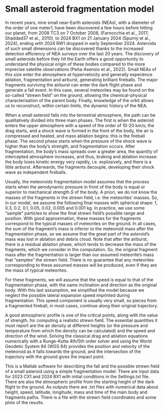 # Small asteroid fragmentation model
In recent years, nine small near-Earth asteroids (NEAs), with a diameter of the order of one meter1, have been discovered a few hours before hitting our planet, from 2008 TC3 on 7 October 2008, (Farnocchia et al., 2017; Shaddad37 et al., 2010), to 2024 BX1 on 21 January 2024 (Spurný et al., 2024), ending with 2024 RW1 dropped in early September 2024. Asteroids of such small dimensions can be discovered thanks to the increased detection efficiency of NEA surveys over the last 20 years. The discovery of small asteroids before they hit the Earth offers a good opportunity to understand the physical origin of these bodies compared to the more imprecise satellite observations (Peña-Asensio et al., 2022). Small NEAs of this size enter the atmosphere at hypervelocity and generally experience ablation, fragmentation and airburst, generating brilliant fireballs. The major fragments surviving the airburst can enter the dark flight phase and generate a fall event. In this case, several meteorites may be found on the so-called “strewn field” on the ground, allowing the chemical-physical characterisation of the parent body. Finally, knowledge of the orbit allows us to reconstruct, within certain limits, the dynamic history of the NEA.

When a small asteroid falls into the terrestrial atmosphere, the path can be qualitatively divided into three main phases. The first is when the asteroid enters the upper atmosphere with a speed of the order of 10-20 km/s; the drag starts, and a shock wave is formed in the front of the body, the air is compressed and heated, and mass ablation begins: this is the fireball phase. The second phase starts when the pressure of the shock wave is higher than the body’s strength, and fragmentation occurs. After fragmentation, the body’s mass spreads over a greater area, the quantity of intercepted atmosphere increases, and thus, braking and ablation increase: the body loses kinetic energy very rapidly, i.e. explosively, and there is a little airburst. Afterwards, the fragments decouple, developing their shock wave as independent fireballs.

Usually, the meteoroids fragmentation model assumes that the process starts when the aerodynamic pressure in front of the body is equal or superior to mechanical strength 𝑆 of the body. A priori, we do not know the masses of the fragments in the strewn field, i.e. the meteorites’ masses. So, in our model, we assume the following final masses with spherical shape: 1, 0.3, 0.2, 0.1, 0.05, 0.02, 0.005 and 0.001 kg. In practice, we use some “sample” particles to show the final strewn field’s possible range and position. With good approximation, these masses for the fragments correspond to the typical masses of meteorites on the ground. In all cases, the sum of the fragment’s mass is inferior to the meteoroid mass after the fragmentation phase, so we assume that the great part of the asteroid’s mass was lost in ablation and debris cloud. Note that after the airburst, there is a residual ablation phase, which tends to decrease the mass of the fragments, which we consider in the computation. So, the original fragment mass after the fragmentation is larger than our assumed meteorite’s mass that “samples” the strewn field. There is no guarantee that any meteorites corresponding to these assumed masses will be produced, even if they are the mass of typical meteorites.

For these fragments, we will assume that the speed is equal to that of the fragmentation phase, with the same inclination and direction as the original body. With this last assumption, we simplified the model because we neglect the possible lateral expansion speed imprinted during fragmentation. This speed component is usually very small, so pieces from a fragmented fireball, in most cases, continue along their original trajectory.

A good atmospheric profile is one of the critical points, along with the value of strength, for computing a realistic strewn field. The essential quantities it must report are the air density at different heights (or the pressure and temperature from which the density can be calculated) and the speed and direction of the wind. Solving the classical drag and ablation equations numerically with a Runge-Kutta 4th/5th order solver and using the World Geodetic System 84 (WGS 84) provides the position and velocity of the meteoroid as it falls towards the ground, and the intersection of the trajectory with the ground gives the impact point.

This is a Matlab software for describing the fall and the possible strewn field of a small asteroid using a simple fragmentation model. There are input data for 2023 CX1 and 2024 BX1 with initial conditions in the Settings.txt file. There are also the atmospheric profile from the starting height of the dark flight to the ground. As outputs there are .txt files with numerical data about height, speed, latitude, longitude, mass and time of the main body and fragments paths. There is a file with the strewn field coordinates and some plots of the results.

